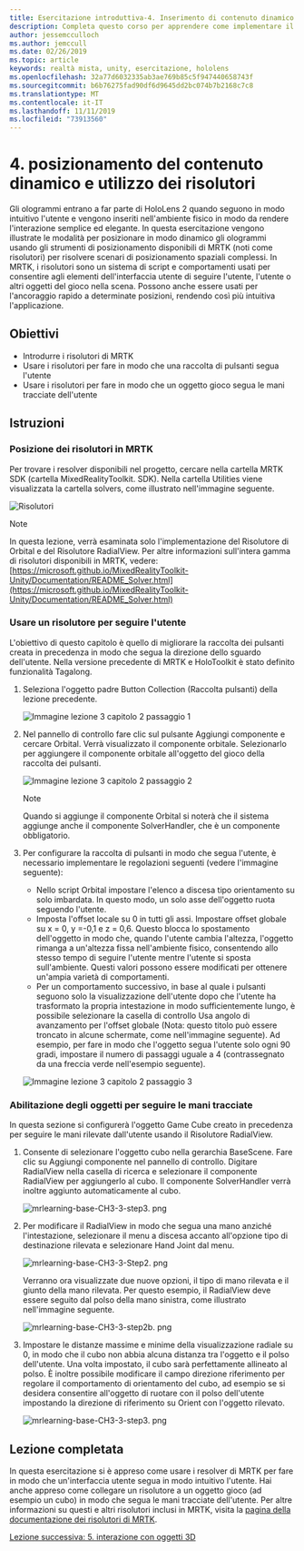```yaml
---
title: Esercitazione introduttiva-4. Inserimento di contenuto dinamico e utilizzo di risolutori
description: Completa questo corso per apprendere come implementare il riconoscimento volto di Azure in un'applicazione di realtà mista.
author: jessemcculloch
ms.author: jemccull
ms.date: 02/26/2019
ms.topic: article
keywords: realtà mista, unity, esercitazione, hololens
ms.openlocfilehash: 32a77d6032335ab3ae769b85c5f947440658743f
ms.sourcegitcommit: b6b76275fad90df6d9645dd2bc074b7b2168c7c8
ms.translationtype: MT
ms.contentlocale: it-IT
ms.lasthandoff: 11/11/2019
ms.locfileid: "73913560"
---
```

# <a name="4-placing-dynamic-content-and-using-solvers"></a>4. posizionamento del contenuto dinamico e utilizzo dei risolutori

Gli ologrammi entrano a far parte di HoloLens 2 quando seguono in modo intuitivo l'utente e vengono inseriti nell'ambiente fisico in modo da rendere l'interazione semplice ed elegante. In questa esercitazione vengono illustrate le modalità per posizionare in modo dinamico gli ologrammi usando gli strumenti di posizionamento disponibili di MRTK (noti come risolutori) per risolvere scenari di posizionamento spaziali complessi. In MRTK, i risolutori sono un sistema di script e comportamenti usati per consentire agli elementi dell'interfaccia utente di seguire l'utente, l'utente o altri oggetti del gioco nella scena. Possono anche essere usati per l'ancoraggio rapido a determinate posizioni, rendendo così più intuitiva l'applicazione.

## <a name="objectives"></a>Obiettivi

* Introdurre i risolutori di MRTK
* Usare i risolutori per fare in modo che una raccolta di pulsanti segua l'utente
* Usare i risolutori per fare in modo che un oggetto gioco segua le mani tracciate dell'utente

## <a name="instructions"></a>Istruzioni

### <a name="location-of-solvers-in-the-mrtk"></a>Posizione dei risolutori in MRTK

 Per trovare i resolver disponibili nel progetto, cercare nella cartella MRTK SDK (cartella MixedRealityToolkit. SDK). Nella cartella Utilities viene visualizzata la cartella solvers, come illustrato nell'immagine seguente.

![Risolutori](images/lesson3_chapter1_step1im.PNG)

>[!NOTE]
>In questa lezione, verrà esaminata solo l'implementazione del Risolutore di Orbital e del Risolutore RadialView. Per altre informazioni sull'intera gamma di risolutori disponibili in MRTK, vedere: [https://microsoft.github.io/MixedRealityToolkit-Unity/Documentation/README_Solver.html](https://microsoft.github.io/MixedRealityToolkit-Unity/Documentation/README_Solver.html)

### <a name="use-a-solver-to-follow-the-user"></a>Usare un risolutore per seguire l'utente

L'obiettivo di questo capitolo è quello di migliorare la raccolta dei pulsanti creata in precedenza in modo che segua la direzione dello sguardo dell'utente. Nella versione precedente di MRTK e HoloToolkit è stato definito funzionalità Tagalong.

1. Seleziona l'oggetto padre Button Collection (Raccolta pulsanti) della lezione precedente.

    ![Immagine lezione 3 capitolo 2 passaggio 1](images/Lesson3_chapter2_step1im.PNG)

2. Nel pannello di controllo fare clic sul pulsante Aggiungi componente e cercare Orbital. Verrà visualizzato il componente orbitale. Selezionarlo per aggiungere il componente orbitale all'oggetto del gioco della raccolta dei pulsanti.

    ![Immagine lezione 3 capitolo 2 passaggio 2](images/Lesson3_Chapter2_step2im.PNG)

    >[!NOTE]
    >Quando si aggiunge il componente Orbital si noterà che il sistema aggiunge anche il componente SolverHandler, che è un componente obbligatorio.

3. Per configurare la raccolta di pulsanti in modo che segua l'utente, è necessario implementare le regolazioni seguenti (vedere l'immagine seguente):
    * Nello script Orbital impostare l'elenco a discesa tipo orientamento su solo imbardata. In questo modo, un solo asse dell'oggetto ruota seguendo l'utente.
    * Imposta l'offset locale su 0 in tutti gli assi. Impostare offset globale su x = 0, y =-0,1 e z = 0,6. Questo blocca lo spostamento dell'oggetto in modo che, quando l'utente cambia l'altezza, l'oggetto rimanga a un'altezza fissa nell'ambiente fisico, consentendo allo stesso tempo di seguire l'utente mentre l'utente si sposta sull'ambiente. Questi valori possono essere modificati per ottenere un'ampia varietà di comportamenti.
    * Per un comportamento successivo, in base al quale i pulsanti seguono solo la visualizzazione dell'utente dopo che l'utente ha trasformato la propria intestazione in modo sufficientemente lungo, è possibile selezionare la casella di controllo Usa angolo di avanzamento per l'offset globale (Nota: questo titolo può essere troncato in alcune schermate, come nell'immagine seguente). Ad esempio, per fare in modo che l'oggetto segua l'utente solo ogni 90 gradi, impostare il numero di passaggi uguale a 4 (contrassegnato da una freccia verde nell'esempio seguente).

    ![Immagine lezione 3 capitolo 2 passaggio 3](images/Lesson3_chapter2_step3im.PNG)

### <a name="enabling-objects-to-follow-tracked-hands"></a>Abilitazione degli oggetti per seguire le mani tracciate

In questa sezione si configurerà l'oggetto Game Cube creato in precedenza per seguire le mani rilevate dall'utente usando il Risolutore RadialView.

1. Consente di selezionare l'oggetto cubo nella gerarchia BaseScene. Fare clic su Aggiungi componente nel pannello di controllo. Digitare RadialView nella casella di ricerca e selezionare il componente RadialView per aggiungerlo al cubo. Il componente SolverHandler verrà inoltre aggiunto automaticamente al cubo.

    ![mrlearning-base-CH3-3-step3. png](images/mrlearning-base-ch3-3-step1.png)

2. Per modificare il RadialView in modo che segua una mano anziché l'intestazione, selezionare il menu a discesa accanto all'opzione tipo di destinazione rilevata e selezionare Hand Joint dal menu.

    ![mrlearning-base-CH3-3-Step2. png](images/mrlearning-base-ch3-3-step2a.png)

    Verranno ora visualizzate due nuove opzioni, il tipo di mano rilevata e il giunto della mano rilevata. Per questo esempio, il RadialView deve essere seguito dal polso della mano sinistra, come illustrato nell'immagine seguente.

    ![mrlearning-base-CH3-3-step2b. png](images/mrlearning-base-ch3-3-step2b.png)

3. Impostare le distanze massime e minime della visualizzazione radiale su 0, in modo che il cubo non abbia alcuna distanza tra l'oggetto e il polso dell'utente. Una volta impostato, il cubo sarà perfettamente allineato al polso. È inoltre possibile modificare il campo direzione riferimento per regolare il comportamento di orientamento del cubo, ad esempio se si desidera consentire all'oggetto di ruotare con il polso dell'utente impostando la direzione di riferimento su Orient con l'oggetto rilevato.

    ![mrlearning-base-CH3-3-step3. png](images/mrlearning-base-ch3-3-step3.png)

## <a name="congratulations"></a>Lezione completata

In questa esercitazione si è appreso come usare i resolver di MRTK per fare in modo che un'interfaccia utente segua in modo intuitivo l'utente. Hai anche appreso come collegare un risolutore a un oggetto gioco (ad esempio un cubo) in modo che segua le mani tracciate dell'utente. Per altre informazioni su questi e altri risolutori inclusi in MRTK, visita la [pagina della documentazione dei risolutori di MRTK](https://microsoft.github.io/MixedRealityToolkit-Unity/Documentation/README_Solver.html).

[Lezione successiva: 5. interazione con oggetti 3D](mrlearning-base-ch4.md)
